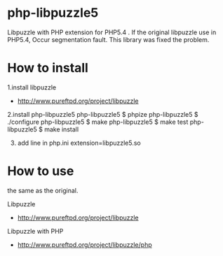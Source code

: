php-libpuzzle5
==============
Libpuzzle with PHP extension for PHP5.4 . 
If the original libpuzzle use in PHP5.4, Occur segmentation fault.
This library was fixed the problem.


How to install
==============
1.install libpuzzle
 * http://www.pureftpd.org/project/libpuzzle

2.install php-libpuzzle5
 php-libpuzzle5 $ phpize
 php-libpuzzle5 $ ./configure
 php-libpuzzle5 $ make
 php-libpuzzle5 $ make test
 php-libpuzzle5 $ make install


3. add line in php.ini
 extension=libpuzzle5.so

How to use
==============
the same as the original.

Libpuzzle
* http://www.pureftpd.org/project/libpuzzle

Libpuzzle with PHP
* http://www.pureftpd.org/project/libpuzzle/php
